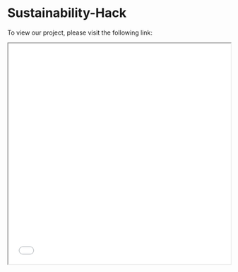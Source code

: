 # Sustainability-Hack

To view our project, please visit the following link:

<p align="center">
  <iframe src="dashboard.html" width="100%" height="500px"></iframe>
</p>
